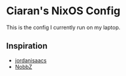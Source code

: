 # Ciaran's NixOS Config

This is the config I currently run on my laptop.

## Inspiration

- [jordanisaacs](https://github.com/jordanisaacs/dotfiles)
- [NobbZ](https://github.com/NobbZ/nixos-config)
